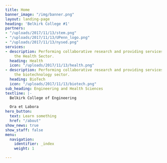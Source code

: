```yaml
---
title: Home
banner_image: "/img/banner.png"
layout: landing-page
heading: 'Belkirk College #1'
partners:
- "/uploads/2017/11/13/stem.png"
- "/uploads/2017/11/13/UPenn_logo.png"
- "/uploads/2017/11/13/nysed.png"
services:
- description: Performing collaborative research and providing services to support
    the Health Sector.
  heading: Health
  icon: "/uploads/2017/11/13/health.png"
- description: Performing collaborative research and providing services to support
    the biotechnology sector.
  heading: BioTech
  icon: "/uploads/2017/11/13/biotech.png"
sub_heading: Engineering and Health Sciences
textline: |-
  Belkirk College of Engineering

  Ora et Labora
hero_button:
  text: Learn something
  href: "/about"
show_news: true
show_staff: false
menu:
  navigation:
    identifier: _index
    weight: 1

---
```

